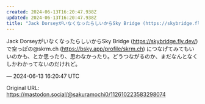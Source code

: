 ```yaml
---
created: 2024-06-13T16:20:47.938Z
updated: 2024-06-13T16:20:47.938Z
title: "Jack DorseyがいなくなったらしいからSky Bridge (https://skybridge.fly.dev/) で空っぽの@skrm.ch (ht[...]"
---
```


<p>Jack DorseyがいなくなったらしいからSky Bridge (<a href="https://skybridge.fly.dev/" target="_blank" rel="nofollow noopener noreferrer" translate="no"><span class="invisible">https://</span><span class="">skybridge.fly.dev/</span><span class="invisible"></span></a>) で空っぽの@skrm.ch (<a href="https://bsky.app/profile/skrm.ch" target="_blank" rel="nofollow noopener noreferrer" translate="no"><span class="invisible">https://</span><span class="">bsky.app/profile/skrm.ch</span><span class="invisible"></span></a>) につなげてみてもいいのかも、とか思ったり、思わなかったり。どうつながるのか、まだなんとなくしかわかってないのだけれど。</p>

&mdash; 2024-06-13 16:20:47 UTC

Original URL: https://mastodon.social/@sakuramochi0/112610223583298074
